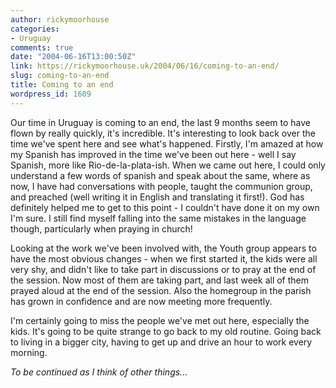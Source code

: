 ```yaml
---
author: rickymoorhouse
categories:
- Uruguay
comments: true
date: "2004-06-16T13:00:50Z"
link: https://rickymoorhouse.uk/2004/06/16/coming-to-an-end/
slug: coming-to-an-end
title: Coming to an end
wordpress_id: 1609
---
```


Our time in Uruguay is coming to an end, the last 9 months seem to have flown by really quickly, it's incredible. It's interesting to look back over the time we've spent here and see what's happened. Firstly, I'm amazed at how my Spanish has improved in the time we've been out here - well I say Spanish, more like Rio-de-la-plata-ish. When we came out here, I could only understand a few words of spanish and speak about the same, where as now, I have had conversations with people, taught the communion group, and preached (well writing it in English and translating it first!). God has definitely helped me to get to this point - I couldn't have done it on my own I'm sure. I still find myself falling into the same mistakes in the language though, particularly when praying in church!





Looking at the work we've been involved with, the Youth group appears to have the most obvious changes - when we first started it, the kids were all very shy, and didn't like to take part in discussions or to pray at the end of the session. Now most of them are taking part, and last week all of them prayed aloud at the end of the session. Also the homegroup in the parish has grown in confidence and are now meeting more frequently.





I'm certainly going to miss the people we've met out here, especially the kids. It's going to be quite strange to go back to my old routine. Going back to living in a bigger city, having to get up and drive an hour to work every morning.




_To be continued as I think of other things..._
